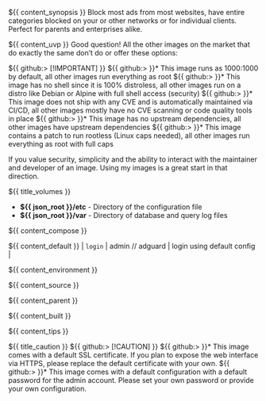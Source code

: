 ${{ content_synopsis }} Block most ads from most websites, have entire categories blocked on your or other networks or for individual clients. Perfect for parents and enterprises alike.

${{ content_uvp }} Good question! All the other images on the market that do exactly the same don’t do or offer these options:

${{ github:> [!IMPORTANT] }}
${{ github:> }}* This image runs as 1000:1000 by default, all other images run everything as root
${{ github:> }}* This image has no shell since it is 100% distroless, all other images run on a distro like Debian or Alpine with full shell access (security)
${{ github:> }}* This image does not ship with any CVE and is automatically maintained via CI/CD, all other images mostly have no CVE scanning or code quality tools in place
${{ github:> }}* This image has no upstream dependencies, all other images have upstream dependencies
${{ github:> }}* This image contains a patch to run rootless (Linux caps needed), all other images run everything as root with full caps

If you value security, simplicity and the ability to interact with the maintainer and developer of an image. Using my images is a great start in that direction.

${{ title_volumes }}
* **${{ json_root }}/etc** - Directory of the configuration file
* **${{ json_root }}/var** - Directory of database and query log files

${{ content_compose }}

${{ content_default }}
| `login` | admin // adguard | login using default config |

${{ content_environment }}

${{ content_source }}

${{ content_parent }}

${{ content_built }}

${{ content_tips }}

${{ title_caution }}
${{ github:> [!CAUTION] }}
${{ github:> }}* This image comes with a default SSL certificate. If you plan to expose the web interface via HTTPS, please replace the default certificate with your own.
${{ github:> }}* This image comes with a default configuration with a default password for the admin account. Please set your own password or provide your own configuration.